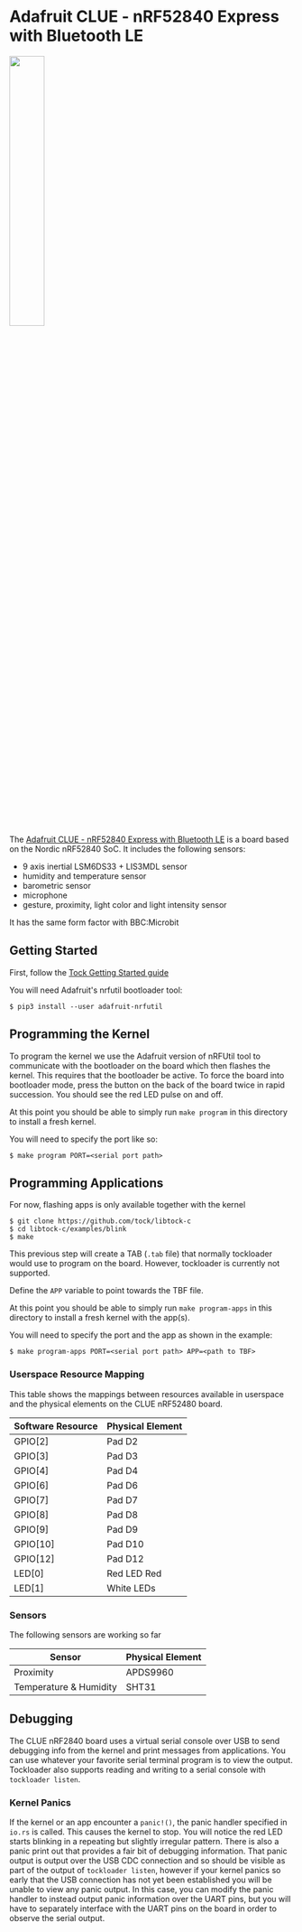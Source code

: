 Adafruit CLUE - nRF52840 Express with Bluetooth LE
==================================================

<img src="https://cdn-learn.adafruit.com/assets/assets/000/087/843/medium640/adafruit_products_Clue_top_angle.jpg?1580406577" width="35%">

The [Adafruit CLUE - nRF52840 Express with Bluetooth LE](https://www.adafruit.com/product/4500) is a
board based on the Nordic nRF52840 SoC. It includes the
following sensors:

- 9 axis inertial LSM6DS33 + LIS3MDL sensor 
- humidity and temperature sensor
- barometric sensor
- microphone
- gesture, proximity, light color and light intensity sensor

It has the same form factor with BBC:Microbit

## Getting Started

First, follow the [Tock Getting Started guide](../../../doc/Getting_Started.md)

You will need Adafruit's nrfutil bootloader tool:

```shell
$ pip3 install --user adafruit-nrfutil
```

## Programming the Kernel

To program the kernel we use the Adafruit version of nRFUtil tool to communicate with the bootloader
on the board which then flashes the kernel. This requires that the bootloader be
active. To force the board into bootloader mode, press the button on the back of the board
twice in rapid succession. You should see the red LED pulse on and off.

At this point you should be able to simply run `make program` in this directory
to install a fresh kernel.

You will need to specify the port like so:

```
$ make program PORT=<serial port path>
```

## Programming Applications

For now, flashing apps is only available together with the kernel

```
$ git clone https://github.com/tock/libtock-c
$ cd libtock-c/examples/blink
$ make
```

This previous step will create a TAB (`.tab` file) that normally tockloader
would use to program on the board. However, tockloader is currently not
supported.

Define the `APP` variable to point towards the TBF file.

At this point you should be able to simply run `make program-apps` in this directory
to install a fresh kernel with the app(s).

You will need to specify the port and the app as shown in the example:

```
$ make program-apps PORT=<serial port path> APP=<path to TBF>
```

### Userspace Resource Mapping

This table shows the mappings between resources available in userspace
and the physical elements on the CLUE nRF52480 board.

| Software Resource | Physical Element    |
|-------------------|---------------------|
| GPIO[2]           | Pad D2              |
| GPIO[3]           | Pad D3              |
| GPIO[4]           | Pad D4              |
| GPIO[6]           | Pad D6              |
| GPIO[7]           | Pad D7              |
| GPIO[8]           | Pad D8              |
| GPIO[9]           | Pad D9              |
| GPIO[10]          | Pad D10             |
| GPIO[12]          | Pad D12             |
| LED[0]            | Red LED Red         |
| LED[1]            | White LEDs          |

### Sensors

The following sensors are working so far

| Sensor | Physical Element    |
|-------------------|---------------------|
| Proximity           | APDS9960              |
| Temperature & Humidity | SHT31 |


## Debugging

The CLUE nRF2840 board uses a virtual serial console over USB to send debugging info
from the kernel and print messages from applications. You can use whatever your
favorite serial terminal program is to view the output. Tockloader also
supports reading and writing to a serial console with `tockloader listen`.

### Kernel Panics

If the kernel or an app encounter a `panic!()`, the panic handler specified in
`io.rs` is called. This causes the kernel to stop. You will notice the red
LED starts blinking in a repeating but slightly irregular pattern. There is also
a panic print out that provides a fair bit of debugging information. That panic
output is output over the USB CDC connection and so should be visible as part
of the output of `tockloader listen`, however if your kernel panics so early
that the USB connection has not yet been established you will be unable to view
any panic output. In this case, you can modify the panic handler to instead
output panic information over the UART pins, but you will have to separately interface
with the UART pins on the board in order to observe the serial output.
